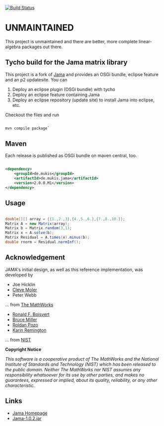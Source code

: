 [![Build Status](https://secure.travis-ci.org/muuki88/jama-osgi.png)](http://travis-ci.org/muuki88/jama-osgi)

# UNMAINTAINED

This project is unmaintained and there are better, more complete linear-algebra packages out there.

## Tycho build for the Jama matrix library

This project is a fork of [Jama](http://math.nist.gov/javanumerics/jama/) and provides
an OSGi bundle, eclipse feature and an p2 updatesite. You can

1. Deploy an eclipse plugin (OSGi bundle) with tycho
2. Deploy an eclipse feature containing Jama
3. Deploy an eclipse repository (update site) to install Jama into eclipse, etc.

Checkout the files and run 

```bash

mvn compile package` 
```

## Maven

Each release is published as OSGi bundle on maven central, too.

```xml

<dependency>
    <groupId>de.mukis</groupId>
    <artifactId>de.mukis.jama</artifactId>
    <version>2.0.0.M1</version>
</dependency>
```

## Usage

```java

double[][] array = {{1.,2.,3},{4.,5.,6.},{7.,8.,10.}}; 
Matrix A = new Matrix(array); 
Matrix b = Matrix.random(3,1); 
Matrix x = A.solve(b); 
Matrix Residual = A.times(x).minus(b); 
double rnorm = Residual.normInf();
```

## Acknowledgement

JAMA's initial design, as well as this reference implementation, was developed by 

* Joe Hicklin 
* [Cleve Moler ](http://www.nist.gov/cgi-bin/exit_nist.cgi?timeout=5&url=http://www.mathworks.com/company/cleve_bio.shtml)
* Peter Webb

... from [The MathWorks](http://www.mathworks.com/)

* [Ronald F. Boisvert](http://math.nist.gov/~RBoisvert/)
* [Bruce Miller](http://math.nist.gov/~BMiller/)
* [Roldan Pozo](http://math.nist.gov/~RPozo/)
* [Karin Remington](http://math.nist.gov/~KRemington/)

... from [NIST](http://www.nist.gov/)

**Copyright Notice**

_This software is a cooperative product of The MathWorks and the National Institute of Standards and Technology (NIST) which has been released to the public domain. Neither The MathWorks nor NIST assumes any responsibility whatsoever for its use by other parties, and makes no guarantees, expressed or implied, about its quality, reliability, or any other characteristic._

## Links

* [Jama Homepage](http://math.nist.gov/javanumerics/jama/)
* [Jama-1.0.2.jar](http://math.nist.gov/javanumerics/jama/Jama-1.0.2.jar)
